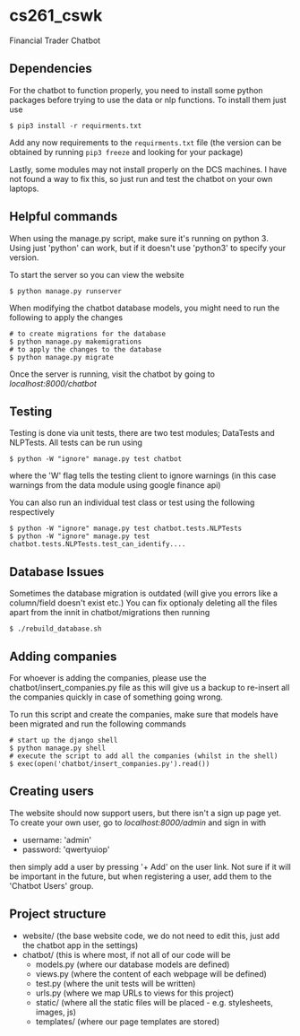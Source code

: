 # cs261_cswk
Financial Trader Chatbot

## Dependencies

For the chatbot to function properly, you need to install some python packages before
trying to use the data or nlp functions. To install them just use
```
$ pip3 install -r requirments.txt
```
Add any now requirements to the `requirments.txt` file (the version can be obtained by
running `pip3 freeze` and looking for your package)

Lastly, some modules may not install properly on the DCS machines. I have not found
a way to fix this, so just run and test the chatbot on your own laptops.

## Helpful commands

When using the manage.py script, make sure it's running on python 3. Using just 'python'
can work, but if it doesn't use 'python3' to specify your version.

To start the server so you can view the website
```
$ python manage.py runserver 
```

When modifying the chatbot database models, you might need to run the following to apply the changes
```
# to create migrations for the database
$ python manage.py makemigrations
# to apply the changes to the database
$ python manage.py migrate
```

Once the server is running, visit the chatbot by going to _localhost:8000/chatbot_

## Testing
Testing is done via unit tests, there are two test modules; DataTests and NLPTests. All tests can be run using
```
$ python -W "ignore" manage.py test chatbot 
```
where the 'W' flag tells the testing client to ignore warnings (in this case warnings from the data module using google finance api)

You can also run an individual test class or test using the following respectively
```
$ python -W "ignore" manage.py test chatbot.tests.NLPTests
$ python -W "ignore" manage.py test chatbot.tests.NLPTests.test_can_identify....
```

## Database Issues
Sometimes the database migration is outdated (will give you errors like a column/field doesn't exist etc.)
You can fix optionaly deleting all the files apart from the innit in chatbot/migrations then running
```
$ ./rebuild_database.sh
```

## Adding companies

For whoever is adding the companies, please use the chatbot/insert_companies.py file as this will
give us a backup to re-insert all the companies quickly in case of something going wrong.

To run this script and create the companies, make sure that models have been migrated and run
the following commands
```
# start up the django shell
$ python manage.py shell
# execute the script to add all the companies (whilst in the shell)
$ exec(open('chatbot/insert_companies.py').read())
```

## Creating users

The website should now support users, but there isn't a sign up page yet. To create your own user,
go to _localhost:8000/admin_ and sign in with
- username: 'admin'
- password: 'qwertyuiop'

then simply add a user by pressing '+ Add' on the user link. Not sure if it will be important in the future, but when registering a user, add them to the 'Chatbot Users' group.

## Project structure

- website/ (the base website code, we do not need to edit this, just add the chatbot app in the settings)
- chatbot/ (this is where most, if not all of our code will be
   - models.py (where our database models are defined)
   - views.py  (where the content of each webpage will be defined)
   - test.py   (where the unit tests will be written)
   - urls.py   (where we map URLs to views for this project)
   - static/   (where all the static files will be placed - e.g. stylesheets, images, js)
   - templates/ (where our page templates are stored)

